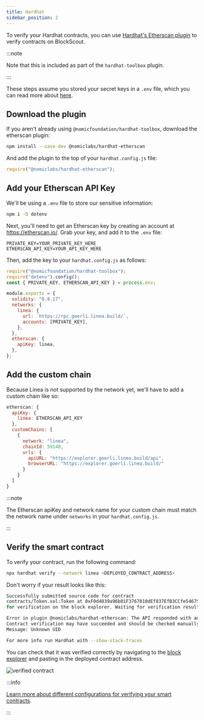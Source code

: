 ```yaml
---
title: Hardhat
sidebar_position: 2
---
```


To verify your Hardhat contracts, you can use [Hardhat's Etherscan plugin](https://hardhat.org/hardhat-runner/plugins/nomiclabs-hardhat-etherscan) to verify contracts on BlockScout.

:::note

Note that this is included as part of the `hardhat-toolbox` plugin.

:::

These steps assume you stored your secret keys in a `.env` file, which you can read more about [here](../deploy-smart-contract/hardhat.md/#deploy-your-contract).

## Download the plugin

If you aren't already using `@nomicfoundation/hardhat-toolbox`, download the etherscan plugin:

```bash
npm install --save-dev @nomiclabs/hardhat-etherscan
```

And add the plugin to the top of your `hardhat.config.js` file:

```javascript
require("@nomiclabs/hardhat-etherscan");
```

## Add your Etherscan API Key

We'll be using a `.env` file to store our sensitive information:

```bash
npm i -D dotenv
```

Next, you'll need to get an Etherscan key by creating an account at https://etherscan.io/. Grab your key, and add it to the `.env` file:

```
PRIVATE_KEY=YOUR_PRIVATE_KEY_HERE
ETHERSCAN_API_KEY=YOUR_API_KEY_HERE
```

Then, add the key to your `hardhat.config.js` as follows:

```javascript
require("@nomicfoundation/hardhat-toolbox");
require("dotenv").config();
const { PRIVATE_KEY, ETHERSCAN_API_KEY } = process.env;

module.exports = {
  solidity: "0.8.17",
  networks: {
    linea: {
      url: `https://rpc.goerli.linea.build/`,
      accounts: [PRIVATE_KEY],
    },
  },
  etherscan: {
    apiKey: linea,
  },
};
```

## Add the custom chain

Because Linea is not supported by the network yet, we'll have to add a custom chain like so:

```javascript
etherscan: {
  apiKey: {
    linea: ETHERSCAN_API_KEY
  },
  customChains: [
    {
      network: "linea",
      chainId: 59140,
      urls: {
        apiURL: "https://explorer.goerli.linea.build/api",
        browserURL: "https://explorer.goerli.linea.build/"
      }
    }
  ]
}
```

:::note

The Etherscan apiKey and network name for your custom chain must match the network name under `networks` in your `hardhat.config.js`.

:::

## Verify the smart contract

To verify your contract, run the following command:

```bash
npx hardhat verify --network linea <DEPLOYED_CONTRACT_ADDRESS>
```

Don't worry if your result looks like this:

```bash
Successfully submitted source code for contract
contracts/Token.sol:Token at 0xF0d4039a96b01F3767010dEf837EfB3CCfe54675
for verification on the block explorer. Waiting for verification result...

Error in plugin @nomiclabs/hardhat-etherscan: The API responded with an unexpected message.
Contract verification may have succeeded and should be checked manually.
Message: Unknown UID

For more info run Hardhat with --show-stack-traces
```

You can check that it was verified correctly by navigating to the [block explorer](https://explorer.goerli.linea.build/) and pasting in the deployed contract address.

![verified contract](../../../assets/blockscout_verification.png)

:::info

[Learn more about different configurations for verifying your smart contracts](https://docs.blockscout.com/for-users/verifying-a-smart-contract/hardhat-verification-plugin).

:::
